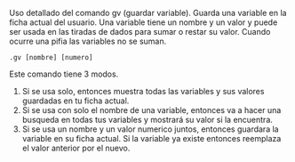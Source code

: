 Uso detallado del comando gv (guardar variable).
Guarda una variable en la ficha actual del usuario. Una variable tiene un nombre y un valor y puede ser usada en las tiradas de dados para sumar o restar su valor. Cuando ocurre una pifia las variables no se suman.

```
.gv [nombre] [numero]
```

Este comando tiene 3 modos.

1. Si se usa solo, entonces muestra todas las variables y sus valores guardadas en tu ficha actual.
2. Si se usa con solo el nombre de una variable, entonces va a hacer una busqueda en todas tus variables y mostrará su valor si la encuentra.
3. Si se usa un nombre y un valor numerico juntos, entonces guardara la variable en su ficha actual. Si la variable ya existe entonces reemplaza el valor anterior por el nuevo.

